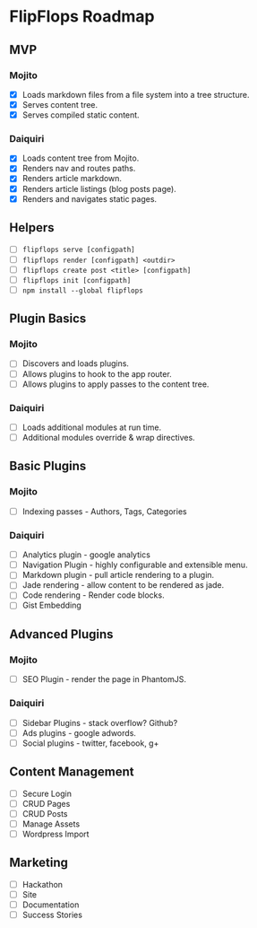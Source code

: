 # FlipFlops Roadmap

## MVP

### Mojito

* [X] Loads markdown files from a file system into a tree structure.
* [X] Serves content tree.
* [X] Serves compiled static content.

### Daiquiri

* [X] Loads content tree from Mojito.
* [X] Renders nav and routes paths.
* [X] Renders article markdown.
* [X] Renders article listings (blog posts page).
* [X] Renders and navigates static pages.

## Helpers

* [ ] `flipflops serve [configpath]`
* [ ] `flipflops render [configpath] <outdir>`
* [ ] `flipflops create post <title> [configpath]`
* [ ] `flipflops init [configpath]`
* [ ] `npm install --global flipflops`

## Plugin Basics

### Mojito

* [ ] Discovers and loads plugins.
* [ ] Allows plugins to hook to the app router.
* [ ] Allows plugins to apply passes to the content tree.

### Daiquiri

* [ ] Loads additional modules at run time.
* [ ] Additional modules override & wrap directives.

## Basic Plugins

### Mojito

* [ ] Indexing passes - Authors, Tags, Categories

### Daiquiri

* [ ] Analytics plugin - google analytics
* [ ] Navigation Plugin - highly configurable and extensible menu.
* [ ] Markdown plugin - pull article rendering to a plugin.
* [ ] Jade rendering - allow content to be rendered as jade.
* [ ] Code rendering - Render code blocks.
* [ ] Gist Embedding

## Advanced Plugins

### Mojito

* [ ] SEO Plugin - render the page in PhantomJS.

### Daiquiri

* [ ] Sidebar Plugins - stack overflow? Github?
* [ ] Ads plugins - google adwords.
* [ ] Social plugins - twitter, facebook, g+

## Content Management

* [ ] Secure Login
* [ ] CRUD Pages
* [ ] CRUD Posts
* [ ] Manage Assets
* [ ] Wordpress Import

## Marketing

* [ ] Hackathon
* [ ] Site
* [ ] Documentation
* [ ] Success Stories

